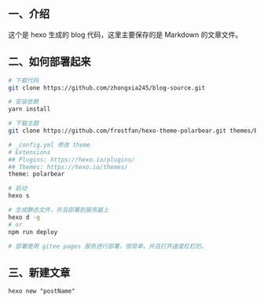 ## 一、介绍

这个是 hexo 生成的 blog 代码，这里主要保存的是 Markdown 的文章文件。

## 二、如何部署起来

```bash
# 下载代码
git clone https://github.com/zhongxia245/blog-source.git

# 安装依赖
yarn install

# 下载主题
git clone https://github.com/frostfan/hexo-theme-polarbear.git themes/BlueLake

# _config.yml 修改 theme
# Extensions
## Plugins: https://hexo.io/plugins/
## Themes: https://hexo.io/themes/
theme: polarbear

# 启动
hexo s

# 生成静态文件，并且部署到服务器上
hexo d -g
# or
npm run deploy

# 部署使用 gitee pages 服务进行部署，很简单，并且打开速度杠杠的。
```

## 三、新建文章

```
hexo new "postName"
```
